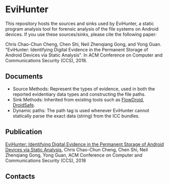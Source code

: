 # EviHunter
This repository hosts the sources and sinks used by EviHunter, a static program analysis tool for forensic analysis of the file systems on Android devices. If you use these sources/sinks, please cite the following paper:

Chris Chao-Chun Cheng, Chen Shi, Neil Zhenqiang Gong, and Yong Guan. "EviHunter: Identifying Digital Evidence in the Permanent Storage of Android Devices via Static Analysis". In ACM Conference on Computer and Communications Security (CCS), 2018.

  ## Documents
  - Source Methods: Represent the types of evidence, used in both the reported evidentiary data types and constructing the file paths.
  - Sink Methods: Inherited from existing tools such as [FlowDroid](https://github.com/secure-software-engineering/FlowDroid), [DroidSafe](https://github.com/MIT-PAC/droidsafe-src).
  - Dynamic paths: The path tag <intent> is used whenever EviHunter cannot statically parse the exact data (string) from the ICC bundles.
  
  ## Publication
  [EviHunter: Identifying Digital Evidence in the Permanent Storage of Android Devices via Static Analysis](https://www.iastate.edu), Chris Chao-Chun Cheng, Chen Shi, Neil Zhenqiang Gong, Yong Guan, ACM Conference on Computer and Communications Security (CCS), 2018 
  
  ## Contacts
